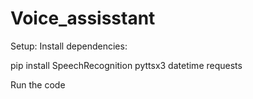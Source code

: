 # Voice_assisstant
Setup: Install dependencies:

pip install SpeechRecognition pyttsx3 datetime requests

Run the code
